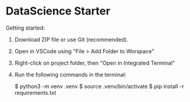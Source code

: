 # DataScience Starter

Getting started:

1. Download ZIP file or use Git (recommended).
2. Open in VSCode using "File > Add Folder to Worspace"
3. Right-click on project folder, then "Open in Integrated Terminal"
4. Run the following commands in the terminal:

    $ python3 -m venv .venv
    $ source .venv/bin/activate
    $ pip install -r requirements.txt